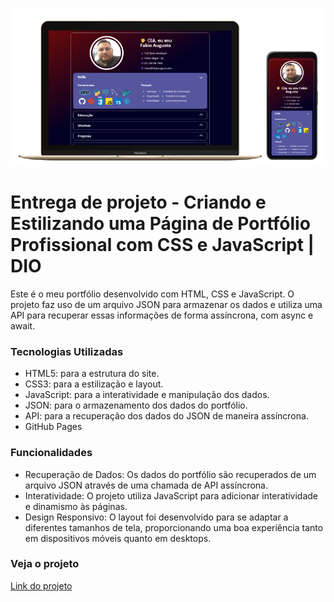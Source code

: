 ![Imagem do projeto](assets/img/portifolio.png)

# Entrega de projeto - Criando e Estilizando uma Página de Portfólio Profissional com CSS e JavaScript | DIO
Este é o meu portfólio desenvolvido com HTML, CSS e JavaScript. O projeto faz uso de um arquivo JSON para armazenar os dados e utiliza uma API para recuperar essas informações de forma assíncrona, com async e await.

### Tecnologias Utilizadas
- HTML5: para a estrutura do site.
- CSS3: para a estilização e layout.
- JavaScript: para a interatividade e manipulação dos dados.
- JSON: para o armazenamento dos dados do portfólio.
- API: para a recuperação dos dados do JSON de maneira assíncrona.
- GitHub Pages

### Funcionalidades
- Recuperação de Dados: Os dados do portfólio são recuperados de um arquivo JSON através de uma chamada de API assíncrona.
- Interatividade: O projeto utiliza JavaScript para adicionar interatividade e dinamismo às páginas.
- Design Responsivo: O layout foi desenvolvido para se adaptar a diferentes tamanhos de tela, proporcionando uma boa experiência tanto em dispositivos móveis quanto em desktops.

### Veja o projeto
[Link do projeto](https://fabiocasadossites.github.io/desafio-js-2-portifolio-dio)
